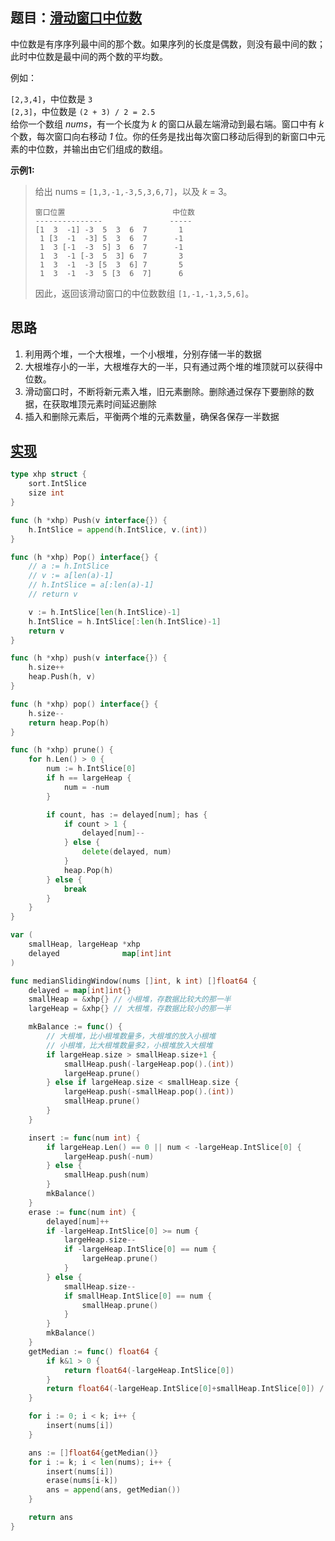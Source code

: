 ## 题目：[滑动窗口中位数](https://leetcode-cn.com/problems/sliding-window-median/)

中位数是有序序列最中间的那个数。如果序列的长度是偶数，则没有最中间的数；此时中位数是最中间的两个数的平均数。

例如：

`[2,3,4]`，中位数是 `3`  
`[2,3]`，中位数是 `(2 + 3) / 2 = 2.5`  
给你一个数组 *nums*，有一个长度为 *k* 的窗口从最左端滑动到最右端。窗口中有 *k* 个数，每次窗口向右移动 *1* 位。你的任务是找出每次窗口移动后得到的新窗口中元素的中位数，并输出由它们组成的数组。


**示例1:**
>给出 nums = `[1,3,-1,-3,5,3,6,7]`，以及 *k* = 3。
>```jso>
>窗口位置                        中位数
> ---------------               -----
> [1  3  -1] -3  5  3  6  7       1
>  1 [3  -1  -3] 5  3  6  7      -1
>  1  3 [-1  -3  5] 3  6  7      -1
>  1  3  -1 [-3  5  3] 6  7       3
>  1  3  -1  -3 [5  3  6] 7       5
>  1  3  -1  -3  5 [3  6  7]      6
>```
> 因此，返回该滑动窗口的中位数数组 `[1,-1,-1,3,5,6]`。

## 思路
1. 利用两个堆，一个大根堆，一个小根堆，分别存储一半的数据
2. 大根堆存小的一半，大根堆存大的一半，只有通过两个堆的堆顶就可以获得中位数。
3. 滑动窗口时，不断将新元素入堆，旧元素删除。删除通过保存下要删除的数据，在获取堆顶元素时间延迟删除
4. 插入和删除元素后，平衡两个堆的元素数量，确保各保存一半数据

## [实现](https://github.com/mzmuer/leetcode/blob/master/question480/answer_test.go)
```go
type xhp struct {
	sort.IntSlice
	size int
}

func (h *xhp) Push(v interface{}) {
	h.IntSlice = append(h.IntSlice, v.(int))
}

func (h *xhp) Pop() interface{} {
	// a := h.IntSlice
	// v := a[len(a)-1]
	// h.IntSlice = a[:len(a)-1]
	// return v

	v := h.IntSlice[len(h.IntSlice)-1]
	h.IntSlice = h.IntSlice[:len(h.IntSlice)-1]
	return v
}

func (h *xhp) push(v interface{}) {
	h.size++
	heap.Push(h, v)
}

func (h *xhp) pop() interface{} {
	h.size--
	return heap.Pop(h)
}

func (h *xhp) prune() {
	for h.Len() > 0 {
		num := h.IntSlice[0]
		if h == largeHeap {
			num = -num
		}

		if count, has := delayed[num]; has {
			if count > 1 {
				delayed[num]--
			} else {
				delete(delayed, num)
			}
			heap.Pop(h)
		} else {
			break
		}
	}
}

var (
	smallHeap, largeHeap *xhp
	delayed              map[int]int
)

func medianSlidingWindow(nums []int, k int) []float64 {
	delayed = map[int]int{}
	smallHeap = &xhp{} // 小根堆，存数据比较大的那一半
	largeHeap = &xhp{} // 大根堆，存数据比较小的那一半

	mkBalance := func() {
		// 大根堆，比小根堆数量多，大根堆的放入小根堆
		// 小根堆，比大根堆数量多2，小根堆放入大根堆
		if largeHeap.size > smallHeap.size+1 {
			smallHeap.push(-largeHeap.pop().(int))
			largeHeap.prune()
		} else if largeHeap.size < smallHeap.size {
			largeHeap.push(-smallHeap.pop().(int))
			smallHeap.prune()
		}
	}

	insert := func(num int) {
		if largeHeap.Len() == 0 || num < -largeHeap.IntSlice[0] {
			largeHeap.push(-num)
		} else {
			smallHeap.push(num)
		}
		mkBalance()
	}
	erase := func(num int) {
		delayed[num]++
		if -largeHeap.IntSlice[0] >= num {
			largeHeap.size--
			if -largeHeap.IntSlice[0] == num {
				largeHeap.prune()
			}
		} else {
			smallHeap.size--
			if smallHeap.IntSlice[0] == num {
				smallHeap.prune()
			}
		}
		mkBalance()
	}
	getMedian := func() float64 {
		if k&1 > 0 {
			return float64(-largeHeap.IntSlice[0])
		}
		return float64(-largeHeap.IntSlice[0]+smallHeap.IntSlice[0]) / 2
	}

	for i := 0; i < k; i++ {
		insert(nums[i])
	}

	ans := []float64{getMedian()}
	for i := k; i < len(nums); i++ {
		insert(nums[i])
		erase(nums[i-k])
		ans = append(ans, getMedian())
	}

	return ans
}
```
